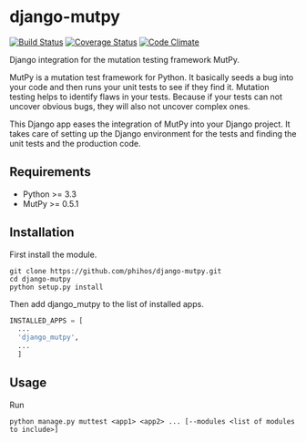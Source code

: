 # django-mutpy
[![Build Status](https://travis-ci.org/phihos/django-mutpy.svg?branch=master)](https://travis-ci.org/phihos/django-mutpy)
[![Coverage Status](https://coveralls.io/repos/github/phihos/django-mutpy/badge.svg?branch=master)](https://coveralls.io/github/phihos/django-mutpy?branch=master)
[![Code Climate](https://codeclimate.com/github/phihos/django-mutpy/badges/gpa.svg)](https://codeclimate.com/github/phihos/django-mutpy)

Django integration for the mutation testing framework MutPy.

MutPy is a mutation test framework for Python. It basically seeds a bug into your code and then runs your unit tests to see if they find it.
Mutation testing helps to identify flaws in your tests. Because if your tests can not uncover obvious bugs, they will also not uncover complex ones.

This Django app eases the integration of MutPy into your Django project. It takes care of setting up the Django environment for the tests and finding the unit tests and the production code.

## Requirements

  * Python >= 3.3
  * MutPy >= 0.5.1

## Installation

First install the module.
```
git clone https://github.com/phihos/django-mutpy.git
cd django-mutpy
python setup.py install
```
Then add django_mutpy to the list of installed apps.

``` python
INSTALLED_APPS = [
  ...
  'django_mutpy',
  ...
  ]
```

## Usage

Run

```
python manage.py muttest <app1> <app2> ... [--modules <list of modules to include>]
```
